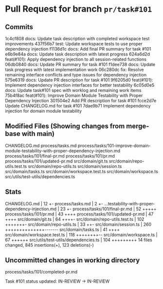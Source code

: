 # Pull Request for branch `pr/task#101`

## Commits

1c4cf808 docs: Update task description with completed workspace test improvements
437f56b7 test: Update workspace tests to use proper dependency injection
f1136d1c docs: Add final PR summary for task #101
e6b9e84a docs: Update task description with latest progress
624a6d2d feat(#101): Apply dependency injection to all session-related functions
06db0840 docs: Update PR summary for task #101
f1dee738 docs: Update task progress with latest implementation work
06c280dc fix: Resolve remaining interface conflicts and type issues for dependency injection
575e6319 docs: Update PR description for task #101
9f6205d0 feat(#101): Implement dependency injection interfaces for better testability
6c05d0e5 docs: Update task#101 spec with worklog and remaining work items
75b4f8ac feat(#101): Improve Domain Module Testability with Proper Dependency Injection
301504e2 Add PR description for task #101
fcce2d7e Update CHANGELOG.md for task #101
7dae9b71 Implement dependency injection for domain module testability

## Modified Files (Showing changes from merge-base with main)

CHANGELOG.md
process/tasks.md
process/tasks/101-improve-domain-module-testability-with-proper-dependency-injection.md
process/tasks/101/final-pr.md
process/tasks/101/pr.md
process/tasks/101/updated-pr.md
src/domain/git.ts
src/domain/repo-utils.test.ts
src/domain/repo-utils.ts
src/domain/session.ts
src/domain/tasks.ts
src/domain/workspace.test.ts
src/domain/workspace.ts
src/utils/test-utils/dependencies.ts

## Stats

CHANGELOG.md | 12 +-
process/tasks.md | 2 +-
...testability-with-proper-dependency-injection.md | 23 +-
process/tasks/101/final-pr.md | 52 +++++
process/tasks/101/pr.md | 43 ++++
process/tasks/101/updated-pr.md | 47 ++++
src/domain/git.ts | 64 ++++-
src/domain/repo-utils.test.ts | 102 +++++++-
src/domain/repo-utils.ts | 33 ++-
src/domain/session.ts | 260 ++++++++++++++-------
src/domain/tasks.ts | 41 ++++
src/domain/workspace.test.ts | 118 ++++++++--
src/domain/workspace.ts | 67 ++++++
src/utils/test-utils/dependencies.ts | 104 +++++++++
14 files changed, 845 insertions(+), 123 deletions(-)

## Uncommitted changes in working directory

process/tasks/101/completed-pr.md

Task #101 status updated: IN-REVIEW → IN-REVIEW
